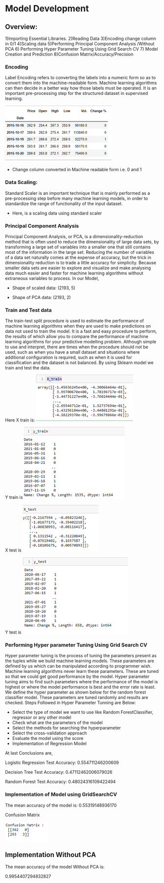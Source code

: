 

# Model Development



## Overview:
1)Importing Essential Libraries.
2)Reading Data
3)Encoding change column in 0/1
4)Scaling data
5)Performing Principal Component Analysis /Without PCA
6) Performing Hyper Parameter Tuning Using Grid Search CV
7) Model Creation and Prediction
8)Confusion Matrix/Accuracy/Precision




### Encoding
Label Encoding refers to converting the labels into a numeric form so as to convert them into the machine-readable form. Machine learning algorithms can then decide in a better way how those labels must be operated. It is an important pre-processing step for the structured dataset in supervised learning.

![data](images/Picture13.png)

* Change column converted in Machine readable form i.e. 0 and 1

### Data Scaling:

Standard Scaler is an important technique that is mainly performed as a pre-processing step before many machine learning models, in order to standardize the range of functionality of the input dataset.
* Here, is a scaling data using standard scaler
            

### Principal Component Analysis

Principal Component Analysis, or PCA, is a dimensionality-reduction method that is often used to reduce the dimensionality of large data sets, by transforming a large set of variables into a smaller one that still contains most of the information in the large set.
Reducing the number of variables of a data set naturally comes at the expense of accuracy, but the trick in dimensionality reduction is to trade a little accuracy for simplicity. Because smaller data sets are easier to explore and visualize and make analysing data much easier and faster for machine learning algorithms without extraneous variables to process.
In our Model, 
* Shape of scaled data: (2193, 5)
 
* Shape of PCA data: (2193, 2)

### Train and Test data

The train-test split procedure is used to estimate the performance of machine learning algorithms when they are used to make predictions on data not used to train the model.
It is a fast and easy procedure to perform, the results of which allow you to compare the performance of machine learning algorithms for your predictive modelling problem. Although simple to use and interpret, there are times when the procedure should not be used, such as when you have a small dataset and situations where additional configuration is required, such as when it is used for classification and the dataset is not balanced.
By using Sklearn  model we train and test the data.

Here X train is:
![xtrain](images/Picture14.png)

Y train is
![ytrain](images/Picture15.png)

X test is
![xtest](images/Picture16.png)

Y test is
![ytest](images/Picture17.png)

### Performing Hyper parameter Tuning Using Grid Search CV

Hyper parameter tuning is the process of tuning the parameters present as the tuples while we build machine learning models. These parameters are defined by us which can be manipulated according to programmer wish. Machine learning algorithms never learn these parameters. These are tuned so that we could get good performance by the model. Hyper parameter tuning aims to find such parameters where the performance of the model is highest or where the model performance is best and the error rate is least. We define the hyper parameter as shown below for the random forest classifier model. These parameters are tuned randomly and results are checked.
Steps Followed in Hyper Parameter Tunning are Below:
* Select the type of model we want to use like Random ForestClassifier, regressor or any other model
* Check what are the parameters of the model
* Select the methods for searching the hyperparameter
* Select the cross-validation approach
* Evaluate the model using the score
* Implementation of Regression Model 


At last Conclusions are,

Logistic Regression Test Accuracy: 0.554711246200609

Decision Tree Test Accuracy: 0.47112462006079026

Random Forest Test Accuracy: 0.48024316109422494


### Implementation of Model using GridSearchCV 

The mean accuracy of the model is: 0.55319148936170

Confusion Matrix

![matrix](images/Picture18.png)


## Implementation Without  PCA

The mean accuracy of the model Without PCA is: 

0.9954407294832827
